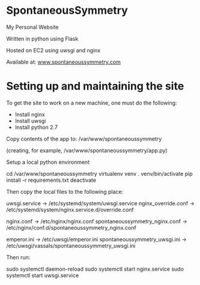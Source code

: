 SpontaneousSymmetry
===================

My Personal Website

Written in python using Flask

Hosted on EC2 using uwsgi and nginx

Available at: <a href=www.spontaneoussymmetry.com>www.spontaneoussymmetry.com</a>



# Setting up and maintaining the site


To get the site to work on a new machine, one must do the following:

- Install nginx
- Install uwsgi
- Install python 2.7

Copy contents of the app to:
/var/www/spontaneoussymmetry

(creating, for example, /var/www/spontaneoussymmetry/app.py)

Setup a local python environment

cd /var/www/spontaneoussymmetry
virtualenv venv
. venv/bin/activate
pip install -r requirements.txt
deactivate

Then copy the local files to the following place:

uwsgi.service -> /etc/systemd/system/uwsgi.service
nginx_override.conf -> /etc/systemd/system/nginx.service.d/override.conf

nginx.conf -> /etc/nginx/nginx.conf
spontaneoussymmetry_nginx.conf -> /etc/nginx/conf.d/spontaneoussymmetry_nginx.conf

emperor.ini -> /etc/uwsgi/emperor.ini
spontaneoussymmetry_uwsgi.ini -> /etc/uwsgi/vassals/spontaneoussymmetry_uwsgi.ini


Then run:

sudo systemctl daemon-reload
sudo systemctl start nginx.service
sudo systemctl start uwsgi.service